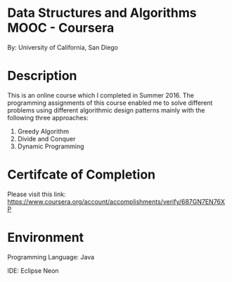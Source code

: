 # Data Structures and Algorithms MOOC - Coursera
By: University of California, San Diego

# Description
This is an online course which I completed in Summer 2016. The programming assignments of this course enabled me to solve different problems using different algorithmic design patterns mainly with the following three approaches:

1. Greedy Algorithm
2. Divide and Conquer
3. Dynamic Programming

# Certifcate of Completion
Please visit this link: https://www.coursera.org/account/accomplishments/verify/687GN7EN76XP

# Environment
Programming Language: Java

IDE: Eclipse Neon
